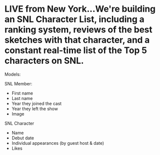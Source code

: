 # LIVE from New York...We're building an SNL Character List, including a ranking system, reviews of the best sketches with that character, and a constant real-time list of the Top 5 characters on SNL. 

Models:

SNL Member:
- First name
- Last name
- Year they joined the cast
- Year they left the show
- Image

SNL Character
- Name
- Debut date
- Individual appearances (by guest host & date)
- Likes
